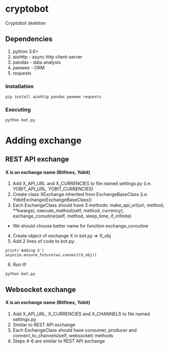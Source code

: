 # cryptobot
Cryptobot skeleton

## Dependencies
1. python 3.6+
2. aiohttp - async http client-server
3. pandas - data analysis
4. peewee - ORM
6. requests

### Installation
```
pip install aiohttp pandas peewee requests
```

### Executing
```
python bot.py
```

# Adding exchange
## REST API exchange
#### X is an exchange name (Bitfinex, Yobit)
1. Add X_API_URL and X_CURRENCIES to file named settings.py (i.e. YOBIT_API_URL, YOBIT_CURRENCIES)
2. Create class XExchange inherited from ExchangeBaseClass (i.e. YobitExchange(ExchangeBaseClass))
3. Each ExchangeClass should have 3 methods:
make_api_url(url, method, **kwargs);
execute_method(self, method, currency);
exchange_coroutine(self, method, sleep_time, if_infinite)
* We should choose better name for function exchange_coroutine
4. Create object of exchange X in bot.py => X_obj
5. Add 2 lines of code to bot.py:
```
print('Adding X')
asyncio.ensure_future(ws.connect(X_obj))
```
6. Run it!
```
python bot.py
```
## Websocket exchange
#### X is an exchange name (Bitfinex, Yobit)
1. Add X_API_URL, X_CURRENCIES and X_CHANNELS to file named settings.py
2. Similar to REST API exchange
3. Each ExchangeClass should have consumer, producer and connect_to_channels(self, websocket) methods
4. Steps 4-6 are similar to REST API exchange